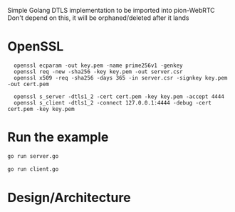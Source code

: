 Simple Golang DTLS implementation to be imported into pion-WebRTC
Don't depend on this, it will be orphaned/deleted after it lands

# OpenSSL
```
  openssl ecparam -out key.pem -name prime256v1 -genkey
  openssl req -new -sha256 -key key.pem -out server.csr
  openssl x509 -req -sha256 -days 365 -in server.csr -signkey key.pem -out cert.pem

  openssl s_server -dtls1_2 -cert cert.pem -key key.pem -accept 4444
  openssl s_client -dtls1_2 -connect 127.0.0.1:4444 -debug -cert cert.pem -key key.pem
```

# Run the example

```sh
go run server.go
```

```sh
go run client.go
```

# Design/Architecture
